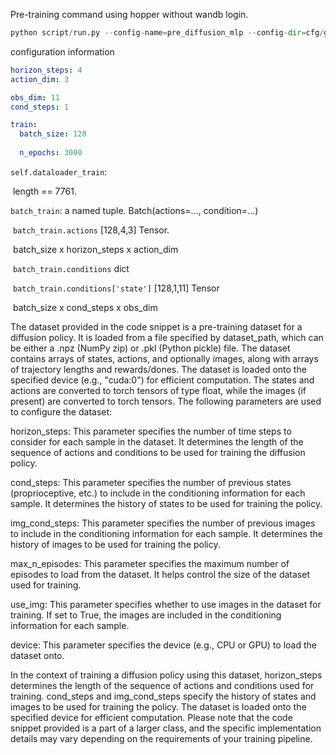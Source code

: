 Pre-training command using hopper without wandb login. 

```python
python script/run.py --config-name=pre_diffusion_mlp --config-dir=cfg/gym/pretrain/hopper-medium-v2 wandb=null
```



configuration information

```yaml
horizon_steps: 4
action_dim: 3

obs_dim: 11
cond_steps: 1

train:
  batch_size: 128
  
  n_epochs: 3000
```



`self.dataloader_train`:

​	length == 7761. 

`batch_train`: a named tuple.     Batch(actions=…, condition=…) 

​	`batch_train.actions` 	[128,4,3] Tensor.     

​							   batch_size x horizon_steps x action_dim

​	`batch_train.conditions`   dict

​		 `batch_train.conditions['state']`    [128,1,11] Tensor    

​							   batch_size  x cond_steps  x obs_dim





























The dataset provided in the code snippet is a pre-training dataset for a diffusion policy. It is loaded from a file specified by dataset_path, which can be either a .npz (NumPy zip) or .pkl (Python pickle) file. The dataset contains arrays of states, actions, and optionally images, along with arrays of trajectory lengths and rewards/dones. The dataset is loaded onto the specified device (e.g., "cuda:0") for efficient computation. The states and actions are converted to torch tensors of type float, while the images (if present) are converted to torch tensors. The following parameters are used to configure the dataset:

horizon_steps: This parameter specifies the number of time steps to consider for each sample in the dataset. It determines the length of the sequence of actions and conditions to be used for training the diffusion policy.

cond_steps: This parameter specifies the number of previous states (proprioceptive, etc.) to include in the conditioning information for each sample. It determines the history of states to be used for training the policy.

img_cond_steps: This parameter specifies the number of previous images to include in the conditioning information for each sample. It determines the history of images to be used for training the policy.

max_n_episodes: This parameter specifies the maximum number of episodes to load from the dataset. It helps control the size of the dataset used for training.

use_img: This parameter specifies whether to use images in the dataset for training. If set to True, the images are included in the conditioning information for each sample.

device: This parameter specifies the device (e.g., CPU or GPU) to load the dataset onto.

In the context of training a diffusion policy using this dataset, horizon_steps determines the length of the sequence of actions and conditions used for training. cond_steps and img_cond_steps specify the history of states and images to be used for training the policy. The dataset is loaded onto the specified device for efficient computation. Please note that the code snippet provided is a part of a larger class, and the specific implementation details may vary depending on the requirements of your training pipeline.